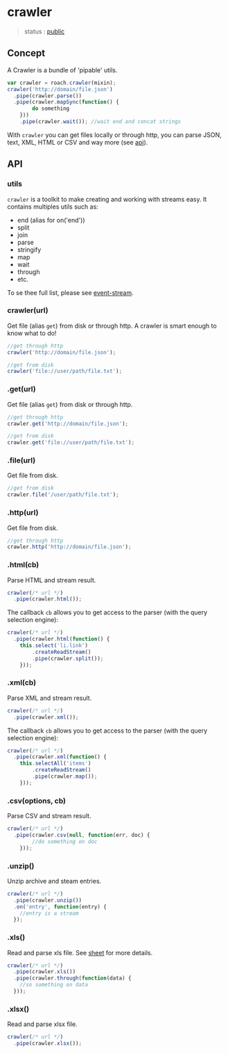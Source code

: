 # crawler

  > status : [public](#concept)

## Concept

 A Crawler is a bundle of 'pipable' utils. 

```js
var crawler = roach.crawler(mixin);
crawler('http://domain/file.json')
  .pipe(crawler.parse())
  .pipe(crawler.mapSync(function() {
		do something
	}))
	.pipe(crawler.wait()); //wait end and concat strings
```

 With `crawler` you can get files locally or through http, you can parse JSON, text, XML, HTML or CSV and way more (see [api](#api)).

## API

### utils

 `crawler` is a toolkit to make creating and working with streams easy. It contains multiples utils such as:
   - end (alias for on('end'))
   - split
   - join
   - parse
   - stringify
   - map
   - wait
   - through
   - etc.

  To se thee full list, please see [event-stream](https://github.com/dominictarr/event-stream).

### crawler(url)

 Get file (alias `get`) from disk or through http. A crawler is smart enough to know what to do!

```js
//get through http
crawler('http://domain/file.json');

//get from disk
crawler('file://user/path/file.txt');
```


### .get(url)

 Get file (alias `get`) from disk or through http.

```js
//get through http
crawler.get('http://domain/file.json');

//get from disk
crawler.get('file://user/path/file.txt');
```

### .file(url)

 Get file from disk.

```js
//get from disk
crawler.file('/user/path/file.txt');
```

### .http(url)

 Get file from disk.

```js
//get through http
crawler.http('http://domain/file.json');
```

### .html(cb)

 Parse HTML and stream result.

```js
crawler(/* url */)
  .pipe(crawler.html());

```

 The callback `cb` allows you to get access to the parser (with the query selection engine):

```js
crawler(/* url */)
  .pipe(crawler.html(function() {
    this.select('li.link')
    	.createReadStream()
    	.pipe(crawler.split());
	}));
```

### .xml(cb)

 Parse XML and stream result.

```js
crawler(/* url */)
  .pipe(crawler.xml());

```

 The callback `cb` allows you to get access to the parser (with the query selection engine):

```js
crawler(/* url */)
  .pipe(crawler.xml(function() {
    this.selectAll('items')
    	.createReadStream()
    	.pipe(crawler.map());
	}));
```

### .csv(options, cb)

 Parse CSV and stream result.

```js
crawler(/* url */)
  .pipe(crawler.csv(null, function(err, doc) {
		//do something on doc
	}));

```

### .unzip()

 Unzip archive and steam entries.

```js
crawler(/* url */)
  .pipe(crawler.unzip())
  .on('entry', function(entry) {
    //entry is a stream
  });

```

### .xls()

 Read and parse xls file. See [sheet](https://github.com/SheetJS) for more details.

```js
crawler(/* url */)
  .pipe(crawler.xls())
  .pipe(crawler.through(function(data) {
    //so something on data
  }));

```


### .xlsx()

 Read and parse xlsx file.

```js
crawler(/* url */)
  .pipe(crawler.xlsx());

```


